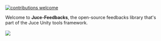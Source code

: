 [![contributions welcome](https://img.shields.io/badge/contributions-welcome-brightgreen.svg?style=flat)](https://github.com/Juce-Assets/Juce-Feedbacks/issues)

Welcome to **Juce-Feedbacks**, the open-source feedbacks library that's part of the Juce Unity tools framework.
 <br/>
 <br/>
![](https://github.com/Juce-Assets/Juce-Feedbacks/blob/master/Misc/Logo.png)
 <br/>
 <br/>
